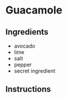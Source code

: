 # Guacamole
## Ingredients 
* avocado 
* lime 
* salt
* pepper
* secret ingredient
## Instructions 


